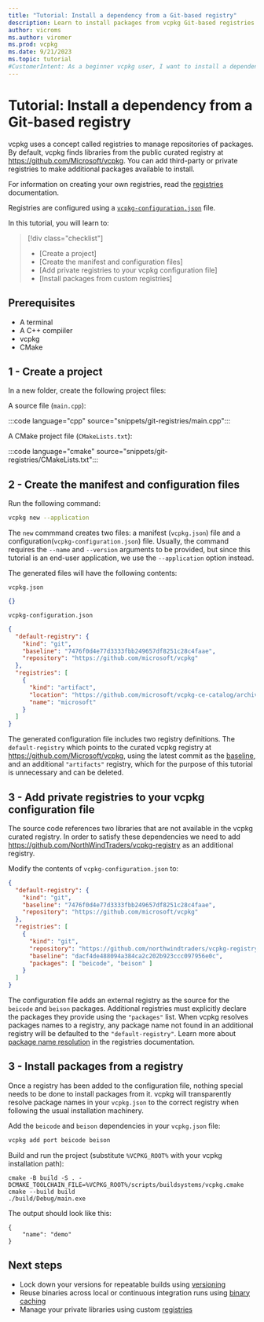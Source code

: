 ```yaml
---
title: "Tutorial: Install a dependency from a Git-based registry"
description: Learn to install packages from vcpkg Git-based registries.
author: vicroms
ms.author: viromer
ms.prod: vcpkg
ms.date: 9/21/2023
ms.topic: tutorial
#CustomerIntent: As a beginner vcpkg user, I want to install a dependency from a Git-based registry
---
```

# Tutorial: Install a dependency from a Git-based registry

vcpkg uses a concept called registries to manage repositories of packages. By default, vcpkg finds
libraries from the public curated registry at <https://github.com/Microsoft/vcpkg>. You can add
third-party or private registries to make additional packages available to install.

For information on creating your own registries, read the [registries](../maintainers/registries.md)
documentation.

Registries are configured using a
[`vcpkg-configuration.json`](../reference/vcpkg-configuration-json.md) file.

In this tutorial, you will learn to:

> [!div class="checklist"]
> * [Create a project]
> * [Create the manifest and configuration files]
> * [Add private registries to your vcpkg configuration file]
> * [Install packages from custom registries]

## Prerequisites

* A terminal
* A C++ compiiler
* vcpkg
* CMake

## 1 - Create a project

In a new folder, create the following project files:

A source file (`main.cpp`):

:::code language="cpp" source="snippets/git-registries/main.cpp":::

A CMake project file (`CMakeLists.txt`):

:::code language="cmake" source="snippets/git-registries/CMakeLists.txt":::

## 2 - Create the manifest and configuration files

Run the following command:

```bash
vcpkg new --application
```

The `new` commmand creates two files: a manifest (`vcpkg.json`) file and a
configuration(`vcpkg-configuration.json`) file. Usually, the command requires the `--name` and
`--version` arguments to be provided, but since this tutorial is an end-user application, we use the
`--application` option instead.

The generated files will have the following contents:

`vcpkg.json`

```json
{}
```

`vcpkg-configuration.json`

```json
{
  "default-registry": {
    "kind": "git",
    "baseline": "7476f0d4e77d3333fbb249657df8251c28c4faae",
    "repository": "https://github.com/microsoft/vcpkg"
  },
  "registries": [
    {
      "kind": "artifact",
      "location": "https://github.com/microsoft/vcpkg-ce-catalog/archive/refs/heads/main.zip",
      "name": "microsoft"
    }
  ]
}
```

The generated configuration file includes two registry definitions. The `default-registry` which points to
the curated vcpkg registry at <https://github.com/Microsoft/vcpkg>, using the latest commit as the
[baseline](../users/versioning.md#baselines), and an additional `"artifacts"` registry, which for the
purpose of this tutorial is unnecessary and can be deleted. 

## 3 - Add private registries to your vcpkg configuration file

The source code references two libraries that are not available in the vcpkg curated registry. In
order to satisfy these dependencies we need to add
<https://github.com/NorthWindTraders/vcpkg-registry> as an additional registry.

Modify the contents of `vcpkg-configuration.json` to:

```json
{
  "default-registry": {
    "kind": "git",
    "baseline": "7476f0d4e77d3333fbb249657df8251c28c4faae",
    "repository": "https://github.com/microsoft/vcpkg"
  },
  "registries": [
    {
      "kind": "git",
      "repository": "https://github.com/northwindtraders/vcpkg-registry",
      "baseline": "dacf4de488094a384ca2c202b923ccc097956e0c",
      "packages": [ "beicode", "beison" ]
    }
  ]
}
```

The configuration file adds an external registry as the source for the `beicode` and `beison`
packages. Additional registries must explicitly declare the packages they provide using the
`"packages"` list.  When vcpkg resolves packages names to a registry, any package name not found in
an additional registry will be defaulted to the `"default-registry"`. Learn more about [package name
resolution](../users/registries.md#package-name-resolution) in the registries documentation.

## 3 - Install packages from a registry

Once a registry has been added to the configuration file, nothing special needs to be done to
install packages from it. vcpkg will transparently resolve package names in your `vcpkg.json` to the
correct registry when following the usual installation machinery.

Add the `beicode` and `beison` dependencies in your `vcpkg.json` file:

```bash
vcpkg add port beicode beison
```

Build and run the project (substitute `%VCPKG_ROOT%` with your vcpkg installation path):

```
cmake -B build -S . -DCMAKE_TOOLCHAIN_FILE=%VCPKG_ROOT%/scripts/buildsystems/vcpkg.cmake
cmake --build build
./build/Debug/main.exe
```

The output should look like this:

```Console
{
    "name": "demo"
}
```

## Next steps

* Lock down your versions for repeatable builds using [versioning](../users/versioning.concepts.md)
* Reuse binaries across local or continuous integration runs using [binary caching](../users/binarycaching.md)
* Manage your private libraries using custom [registries](../maintainers/registries.md)
